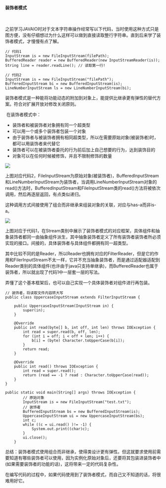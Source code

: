 #### 装饰者模式

​	

​	之前学习JAVAIO时对于文本字符串操作经常写以下代码，当时使用这种方式只是图方便，没有仔细想过为什么这样可以做到直接读取整行字符串。直到后来学了装饰者模式，才慢慢有点了解。

```
// 代码1
InputStream is = new FileInputStream(filePath);
BufferedReader reader = new BufferedReader(new InputStreamReader(is));
String line = reader.readLine(); // 读取第一行!

// 代码2
InputStream is = new FileInputStream("filePath");
BufferedInputStream bi = new BufferedInputStream(is);
LineNumberInputStream ls = new LineNumberInputStream(bi);
```

 

​	装饰者模式是一种能将功能动态的附加到对象上，能提供比继承更有弹性的替代方案。符合对扩展开放对修改关闭原则。

​	在装饰者模式中：

 - 装饰者和被装饰者对象拥有同一个超类型
 - 可以用一个或多个装饰者包装一个对象
 - 由于装饰者与被装饰者拥有相同超类型，所以在需要原始对象(被装饰者)时，都可以用装饰者来代替它
 - 装饰者可以在被装饰者委托的行为前后加上自己想要的行为，达到装饰目的
 - 对象可以在任何时候被修饰，并且不限制修饰的数量

<img src="https://artsmd.oss-cn-hangzhou.aliyuncs.com/arts/1.png" style="width:200px height:300px" />

​	上图对应代码2，FileInputStream为原始对象(被装饰者)，BufferedInputStream和LineNumberInputStream为装饰者，当调用LineNumberInputStream对象的read()方法时，BufferedInputStream和FileInputStream类的read()方法将被依次调用，然后再逐层返回，有点类似递归。

​	这种调用方式间接使用了组合而非继承来组装对象的关联，对应与has-a而非is-a。

![](<https://artsmd.oss-cn-hangzhou.aliyuncs.com/arts/zhuangshi.png>)

​	上图对应于代码1，在Stream类别中展示了装饰者模式的对应框架，具体组件和抽象装饰者都同一由抽象组件派生，其中抽象装饰者定义了所有装饰者装饰者所必须实现的接口。间接的，具体装饰者与具体组件都拥有同一超类型。

​	其中比较不同的是Reader，所以Reader也拥有对应的FilterReader，但是它的作用和FilerInputStream不太一样，它并不充当抽象装饰者，而是通过适配器适配到Reader类别的具体组件(也许由于java只支持单继承)，而BufferedReader也属于装饰者，所以就出现了代码1中一层套一层的写法。

​	弄懂了这个基本框架后，也可以自己实现一个具体装饰者对组件进行再包装。

```
// 装饰者，将读取文件内容转大写
public class UppercaseInputStream extends FilterInputStream {

    public UppercaseInputStream(InputStream in) {
        super(in);
    }

    @Override
    public int read(byte[] b, int off, int len) throws IOException {
        int read = super.read(b, off, len);
        for (int i = off; i < off + len; i++) {
            b[i] = (byte) Character.toUpperCase(b[i]);
        }
        return read;
    }

    @Override
    public int read() throws IOException {
        int read = super.read();
        return (read == -1 ? read : Character.toUpperCase(read));
    }
}
```

```
public static void main(String[] args) throws IOException {
        // 原始对象
        InputStream is = new FileInputStream("test.txt");
        // 装饰者
        BufferedInputStream bs = new BufferedInputStream(is);
        UppercaseInputStream ui = new UppercaseInputStream(bs);
        int c;
        while ((c = ui.read() )!= -1) {
            System.out.print((char)c);
        }
        ui.close();
    }
```

​	总结：装饰者模式使用组合而非继承，使得类设计更有弹性。但这就要求使用前需要知道有哪些装饰者可以使用，因为实例化原始对象后，还要将其包装进装饰者中(如果需要装饰者的功能的话)，这将带来一定的代码复杂性。

​	在编写代码的过程中，如果代码使用到了装饰者模式，而自己又不知道的话，将很难用好它。
